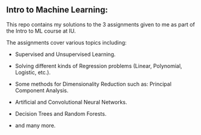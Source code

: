 ## Intro to Machine Learning:
This repo contains my solutions to the 3 assignments given to me as part of the Intro to ML course at IU.

The assignments cover various topics including: 

- Supervised and Unsupervised Learning.

- Solving different kinds of Regression problems (Linear, Polynomial, Logistic, etc.).

- Some methods for Dimensionality Reduction such as: Principal Component Analysis.

- Artificial and Convolutional Neural Networks.

- Decision Trees and Random Forests.

- and many more.
